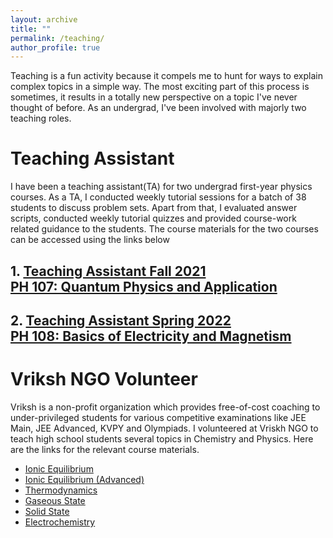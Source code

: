 ```yaml
---
layout: archive
title: ""
permalink: /teaching/
author_profile: true
---
```


<!--{% include base_path %}

{% for post in site.teaching reversed %}
  {% include archive-single.html %}
{% endfor %}-->

Teaching is a fun activity because it compels me to hunt for ways to explain complex topics in a simple way. The most exciting part of this process is sometimes, it results in a totally new perspective on a topic I've never thought of before. As an undergrad, I've been involved with majorly two teaching roles. 

# Teaching Assistant

I have been a teaching assistant(TA) for two undergrad first-year physics courses. As a TA, I conducted weekly tutorial sessions for a batch of 38 students to discuss problem sets. Apart from that, I evaluated answer scripts, conducted weekly tutorial quizzes and provided course-work related guidance to the students. The course materials for the two courses can be accessed using the links below

## 1. [Teaching Assistant Fall 2021 <br/> PH 107: Quantum Physics and Application](https://prakharbansal16.github.io/teaching/PH%20107%20Fall%202021)



## 2. [Teaching Assistant Spring 2022 <br/> PH 108: Basics of Electricity and Magnetism](https://prakharbansal16.github.io/teaching/PH%20108%20Spring%202022)


# Vriksh NGO Volunteer

Vriksh is a non-profit organization which provides free-of-cost coaching to under-privileged students for various competitive examinations like JEE Main, JEE Advanced, KVPY and Olympiads. I volunteered at Vriskh NGO to teach high school students several topics in Chemistry and Physics. Here are the links for the relevant course materials.

- [Ionic Equilibrium](https://drive.google.com/drive/folders/1ZORn4wCNGwQ1QEPC_-7EovAQ2BDmpDo8?usp=sharing)
- [Ionic Equilibrium (Advanced)](https://drive.google.com/drive/folders/1gU9LCVSdm-YVAHEEm8mMMBjhGHcGlT-p?usp=sharing)
- [Thermodynamics](https://drive.google.com/drive/folders/1fMyk7Z9f2Dr5d_l0GuxH613RqeKDd_4r?usp=sharing)
- [Gaseous State](https://drive.google.com/drive/folders/1MYNfZ4SyLRsekFgBLORBAECd5C6YtSzS?usp=sharing)
- [Solid State](https://drive.google.com/drive/folders/1dDd89ePDEdDpIl0OF4-10Bx_bnV6Ket0?usp=sharing)
- [Electrochemistry](https://drive.google.com/drive/folders/1vD4IbbsmAfqvmYaEJ1FZziU_ke9qEAKc?usp=sharing)
